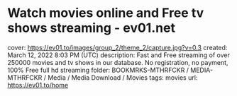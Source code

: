 # Watch movies online and Free tv shows streaming - ev01.net

cover: https://ev01.to/images/group_2/theme_2/capture.jpg?v=0.3
created: March 12, 2022 8:03 PM (UTC)
description: Fast and Free streaming of over 250000 movies and tv shows in our database. No registration, no payment, 100% Free full hd streaming
folder: BOOKMRKS-MTHRFCKR / MEDIA-MTHRFCKR / Media / Media Download / Movies
tags: movies
url: https://ev01.to/home